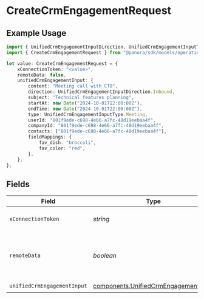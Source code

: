 # CreateCrmEngagementRequest

## Example Usage

```typescript
import { UnifiedCrmEngagementInputDirection, UnifiedCrmEngagementInputType } from "@panora/sdk/models/components";
import { CreateCrmEngagementRequest } from "@panora/sdk/models/operations";

let value: CreateCrmEngagementRequest = {
    xConnectionToken: "<value>",
    remoteData: false,
    unifiedCrmEngagementInput: {
        content: "Meeting call with CTO",
        direction: UnifiedCrmEngagementInputDirection.Inbound,
        subject: "Technical features planning",
        startAt: new Date("2024-10-01T12:00:00Z"),
        endTime: new Date("2024-10-01T22:00:00Z"),
        type: UnifiedCrmEngagementInputType.Meeting,
        userId: "801f9ede-c698-4e66-a7fc-48d19eebaa4f",
        companyId: "801f9ede-c698-4e66-a7fc-48d19eebaa4f",
        contacts: ["801f9ede-c698-4e66-a7fc-48d19eebaa4f"],
        fieldMappings: {
            fav_dish: "broccoli",
            fav_color: "red",
        },
    },
};
```

## Fields

| Field                                                                                        | Type                                                                                         | Required                                                                                     | Description                                                                                  | Example                                                                                      |
| -------------------------------------------------------------------------------------------- | -------------------------------------------------------------------------------------------- | -------------------------------------------------------------------------------------------- | -------------------------------------------------------------------------------------------- | -------------------------------------------------------------------------------------------- |
| `xConnectionToken`                                                                           | *string*                                                                                     | :heavy_check_mark:                                                                           | The connection token                                                                         |                                                                                              |
| `remoteData`                                                                                 | *boolean*                                                                                    | :heavy_minus_sign:                                                                           | Set to true to include data from the original Crm software.                                  | false                                                                                        |
| `unifiedCrmEngagementInput`                                                                  | [components.UnifiedCrmEngagementInput](../../models/components/unifiedcrmengagementinput.md) | :heavy_check_mark:                                                                           | N/A                                                                                          |                                                                                              |